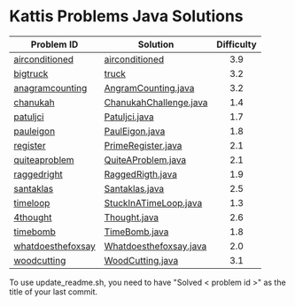 # Kattis Problems Java Solutions
Problem ID | Solution | Difficulty
--- | --- |:-:
[airconditioned](https://open.kattis.com/problems/airconditioned) | [airconditioned](https://github.com/antoniocaia/kattis/tree/master/src/kattis/airconditioned) | 3.9
[bigtruck](https://open.kattis.com/problems/bigtruck) | [truck](https://github.com/antoniocaia/kattis/tree/master/src/kattis/truck) | 3.2
[anagramcounting](https://open.kattis.com/problems/anagramcounting) | [AngramCounting.java](https://github.com/antoniocaia/kattis/blob/master/src/kattis/AngramCounting.java) | 3.2
[chanukah](https://open.kattis.com/problems/chanukah) | [ChanukahChallenge.java](https://github.com/antoniocaia/kattis/blob/master/src/kattis/ChanukahChallenge.java) | 1.4
[patuljci](https://open.kattis.com/problems/patuljci) | [Patuljci.java](https://github.com/antoniocaia/kattis/blob/master/src/kattis/Patuljci.java) | 1.7
[pauleigon](https://open.kattis.com/problems/pauleigon) | [PaulEigon.java](https://github.com/antoniocaia/kattis/blob/master/src/kattis/PaulEigon.java) | 1.8
[register](https://open.kattis.com/problems/register) | [PrimeRegister.java](https://github.com/antoniocaia/kattis/blob/master/src/kattis/PrimeRegister.java) | 2.1
[quiteaproblem](https://open.kattis.com/problems/quiteaproblem) | [QuiteAProblem.java](https://github.com/antoniocaia/kattis/blob/master/src/kattis/QuiteAProblem.java) | 2.1
[raggedright](https://open.kattis.com/problems/raggedright) | [RaggedRigth.java](https://github.com/antoniocaia/kattis/blob/master/src/kattis/RaggedRigth.java) | 1.9
[santaklas](https://open.kattis.com/problems/santaklas) | [Santaklas.java](https://github.com/antoniocaia/kattis/blob/master/src/kattis/Santaklas.java) | 2.5
[timeloop](https://open.kattis.com/problems/timeloop) | [StuckInATimeLoop.java](https://github.com/antoniocaia/kattis/blob/master/src/kattis/StuckInATimeLoop.java) | 1.3
[4thought](https://open.kattis.com/problems/4thought) | [Thought.java](https://github.com/antoniocaia/kattis/blob/master/src/kattis/Thought.java) | 2.6
[timebomb](https://open.kattis.com/problems/timebomb) | [TimeBomb.java](https://github.com/antoniocaia/kattis/blob/master/src/kattis/TimeBomb.java) | 1.8
[whatdoesthefoxsay](https://open.kattis.com/problems/whatdoesthefoxsay) | [Whatdoesthefoxsay.java](https://github.com/antoniocaia/kattis/blob/master/src/kattis/Whatdoesthefoxsay.java) | 2.0
[woodcutting](https://open.kattis.com/problems/woodcutting) | [WoodCutting.java](https://github.com/antoniocaia/kattis/blob/master/src/kattis/WoodCutting.java) | 3.1
To use update_readme.sh, you need to have "Solved < problem id >" as the title of your last commit.

